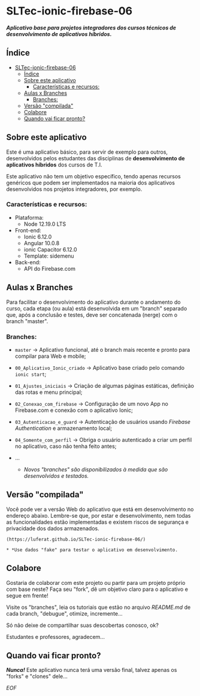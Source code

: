 # SLTec-ionic-firebase-06

__*Aplicativo base para projetos integradores dos cursos técnicos de desenvolvimento de aplicativos híbridos.*__

## Índice

- [SLTec-ionic-firebase-06](#sltec-ionic-firebase-06)
  - [Índice](#índice)
  - [Sobre este aplicativo](#sobre-este-aplicativo)
    - [Características e recursos:](#características-e-recursos)
  - [Aulas x Branches](#aulas-x-branches)
    - [Branches:](#branches)
  - [Versão "compilada"](#versão-compilada)
  - [Colabore](#colabore)
  - [Quando vai ficar pronto?](#quando-vai-ficar-pronto)

## Sobre este aplicativo

Este é uma aplicativo básico, para servir de exemplo para outros, desenvolvidos pelos estudantes das disciplinas de **desenvolvimento de aplicativos híbridos** dos cursos de T.I.

Este aplicativo não tem um objetivo específico, tendo apenas recursos genéricos que podem ser implementados na maioria dos aplicativos desenvolvidos nos projetos integradores, por exemplo.

### Características e recursos:

- Plataforma:
  - Node 12.19.0 LTS
- Front-end:
  - Ionic 6.12.0
  - Angular 10.0.8
  - ionic Capacitor 6.12.0
  - Template: sidemenu
- Back-end:
  - API do Firebase.com 

## Aulas x Branches

Para facilitar o desenvolvimento do aplicativo durante o andamento do curso, cada etapa (ou aula) está desenvolvida em um "branch" separado que, após a conclusão e testes, deve ser concatenada (nerge) com o branch "master".

### Branches:
- ``master`` &rarr; Aplicativo funcional, até o branch mais recente e pronto para compilar para Web e mobile;
- ``00_Aplicativo_Ionic_criado`` &rarr; Aplicativo base criado pelo comando ``ionic start``;
- ``01_Ajustes_iniciais`` &rarr; Criação de algumas páginas estáticas, definição das rotas e menu principal;
- ``02_Conexao_com_firebase`` &rarr; Configuração de um novo App no Firebase.com e conexão com o aplicativo Ionic;
- ``03_Autenticacao_e_guard`` &rarr; Autenticação de usuários usando *Firebase Authentication* e armazenamento local;
- ``04_Somente_com_perfil`` &rarr; Obriga o usuário autenticado a criar um perfil no aplicativo, caso não tenha feito antes;
- ...

  * *Novos "branches" são disponibilizados à medida que são desenvolvidos e testados.*

## Versão "compilada"

Você pode ver a versão Web do aplicativo que está em desenvolvimento no endereço abaixo. Lembre-se que, por estar e desenvolvimento, nem todas as funcionalidades estão implementadas e existem riscos de segurança e privacidade dos dados armazenados.

    (https://luferat.github.io/SLTec-ionic-firebase-06/)

    * *Use dados "fake" para testar o aplicativo em desenvolvimento.

## Colabore

Gostaria de colaborar com este projeto ou partir para um projeto próprio com base neste? Faça seu "fork", dê um objetivo claro para o aplicativo e segue em frente! 

Visite os "branches", leia os tutoriais que estão no arquivo *README.md* de cada branch, "debugue", otimize, incremente...

Só não deixe de compartilhar suas descobertas conosco, ok?

Estudantes e professores, agradecem...

## Quando vai ficar pronto?

**_Nunca!_** Este aplicativo nunca terá uma versão final, talvez apenas os "forks" e "clones" dele...

*EOF*